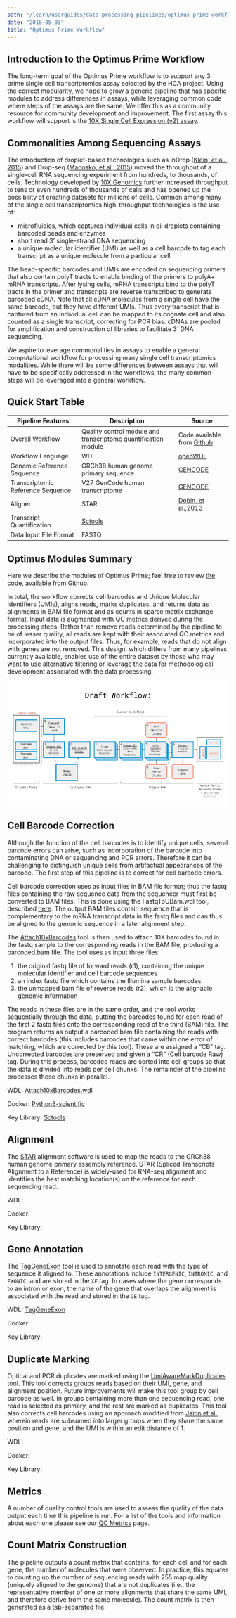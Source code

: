 ```yaml
---
path: "/learn/userguides/data-processing-pipelines/optimus-prime-workflow"
date: "2018-05-03"
title: "Optimus Prime Workflow"
---
```


## Introduction to the Optimus Prime Workflow

The long-term goal of the Optimus Prime workflow is to support any 3 prime single cell transcriptomics assay selected by the HCA project. Using the correct modularity, we hope to grow a generic pipeline that has specific modules to address differences in assays, while leveraging common code where steps of the assays are the same. We offer this as a community resource for community development and improvement. The first assay this workflow will support is the [10X Single Cell Expression (v2) assay](https://www.10xgenomics.com/solutions/single-cell).

## Commonalities Among Sequencing Assays

The introduction of droplet-based technologies such as inDrop ([Klein, et al., 2015](https://www.ncbi.nlm.nih.gov/pmc/articles/PMC4441768/)) and Drop-seq ([Macosko, et al., 2015](https://www.sciencedirect.com/science/article/pii/S0092867415005498)) moved the throughput of a single-cell RNA sequencing experiment from hundreds, to thousands, of cells. Technology developed by [10X Genomics](https://www.10xgenomics.com/) further increased throughput to tens or even hundreds of thousands of cells and has opened up the possibility of creating datasets for millions of cells. Common among many of the single cell transcriptomics high-throughput technologies is the use of:

* microfluidics, which captures individual cells in oil droplets containing barcoded beads and enzymes
* short read 3’ single-strand DNA sequencing 
* a unique molecular identifier (UMI) as well as a cell barcode to tag each transcript as a unique molecule from a particular cell 

The bead-specific barcodes and UMIs are encoded on sequencing primers that also contain polyT tracts to enable binding of the primers to polyA+ mRNA transcripts. After lysing cells, mRNA transcripts bind to the polyT tracts in the primer and transcripts are reverse transcribed to generate barcoded cDNA. Note that all cDNA molecules from a single cell have the same barcode, but they have different UMIs. Thus every transcript that is captured from an individual cell can be mapped to its cognate cell and also counted as a single transcript, correcting for PCR bias. cDNAs are pooled for amplification and construction of libraries to facilitate 3’ DNA sequencing.

We aspire to leverage commonalities in assays to enable a general computational workflow for processing many single cell transcriptomics modalities. While there will be some differences between assays that will have to be specifically addressed in the workflows, the many common steps will be leveraged into a general workflow.

## Quick Start Table

| Pipeline Features | Description | Source |
|-------------------|---------------------------------------------------------------|-----------------------|
| Overall Workflow  |Quality control module and transcriptome quantification module | Code available from [Github](https://github.com/HumanCellAtlas/skylab/blob/master/pipelines/optimus/Optimus.wdl) |
| Workflow Language |WDL          |[openWDL](https://github.com/openwdl/wdl)|
| Genomic Reference Sequence|GRCh38 human genome primary sequence|[GENCODE](https://www.gencodegenes.org/human/release_27.html)|
|Transcriptomic Reference Sequence |V27 GenCode human transcriptome |[GENCODE](https://www.gencodegenes.org/human/release_27.html)|
| Aligner           |STAR       |[Dobin, et al.,2013](https://www.ncbi.nlm.nih.gov/pmc/articles/PMC3530905/)|
| Transcript Quantification |[Sctools](https://github.com/HumanCellAtlas/sctools)        |                                              |                       |
|Data Input File Format | FASTQ      |                                              |                       |

## Optimus Modules Summary

Here we describe the modules of Optimus Prime; feel free to review [the code](https://github.com/HumanCellAtlas/skylab/blob/master/pipelines/optimus/Optimus.wdl), available from Github.

In total, the workflow corrects cell barcodes and Unique Molecular Identifiers (UMIs), aligns reads, marks duplicates, and returns data as alignments in BAM file format and as counts in sparse matrix exchange format. Input data is augmented with QC metrics derived during the processing steps. Rather than remove reads determined by the pipeline to be of lesser quality, all reads are kept with their associated QC metrics and incorporated into the output files. Thus, for example, reads that do not align with genes are not removed. This design, which differs from many pipelines currently available, enables use of the entire dataset by those who may want to use alternative filtering or leverage the data for methodological development associated with the data processing.

![Optimus Workflow](_images/optimus_workflow.png)

## Cell Barcode Correction

Although the function of the cell barcodes is to identify unique cells, several barcode errors can arise, such as incorporation of the barcode into contaminating DNA or sequencing and PCR errors. Therefore it can be challenging to distinguish unique cells from artifactual appearances of the barcode. The first step of this pipeline is to correct for cell barcode errors.

Cell barcode correction uses as input files in BAM file format; thus the fastq files containing the raw sequence data from the sequencer must first be converted to BAM files. This is done using the FastqToUBam.wdl tool, described [here](https://software.broadinstitute.org/gatk/documentation/tooldocs/4.0.3.0/picard_sam_FastqToSam.php). The output BAM files contain sequence that is complementary to the mRNA transcript data in the fastq files and can thus be aligned to the genomic sequence in a later alignment step.

The [Attach10xBarcodes](https://github.com/HumanCellAtlas/sctools) tool is then used to attach 10X barcodes found in the fastq sample to the corresponding reads in the BAM file, producing a barcoded.bam file. The tool uses as input three files: 
1) the original fastq file of forward reads (r1), containing the unique molecular identifier and cell barcode sequences 
2) an index fastq file which contains the Illumina sample barcodes
3) the unmapped bam file of reverse reads (r2), which is the alignable genomic information 

The reads in these files are in the same order, and the tool works sequentially through the data, putting the barcodes found for each read of the first 2 fastq files  onto the corresponding read of the third (BAM) file.  The program returns as output a barcoded.bam file containing the reads with correct barcodes (this includes barcodes that came within one error of matching, which are corrected by this tool). These are assigned a “CB” tag. Uncorrected barcodes are preserved and given a “CR” (Cell barcode Raw) tag. During this process, barcoded reads are sorted into cell groups so that the data is divided into reads per cell chunks. The remainder of the pipeline processes these chunks in parallel.

WDL: [Attach10xBarcodes.wdl](https://github.com/HumanCellAtlas/skylab/blob/master/library/tasks/Attach10xBarcodes.wdl)

Docker: [Python3-scientific](https://github.com/HumanCellAtlas/skylab/blob/master/docker/python3-scientific/Dockerfile)

Key Library: [Sctools](https://github.com/HumanCellAtlas/sctools)

## Alignment

The [STAR](https://www.ncbi.nlm.nih.gov/pmc/articles/PMC3530905/) alignment software is used to map the reads to the GRCh38 human genome primary assembly reference. STAR (Spliced Transcripts Alignment to a Reference) is widely-used for RNA-seq alignment and identifies the best matching location(s) on the reference for each sequencing read.

WDL:

Docker:

Key Library:


## Gene Annotation

The [TagGeneExon](https://github.com/HumanCellAtlas/skylab/blob/master/pipelines/optimus/Optimus.wdl) tool is used to annotate each read with the type of sequence it aligned to. These annotations include `INTERGENIC`, `INTRONIC`, and `EXONIC`, and are stored in the `XF` tag. In cases where the gene corresponds to an intron or exon, the name of the gene that overlaps the alignment is associated with the read and stored in the `GE` tag.

WDL: [TagGeneExon](https://github.com/HumanCellAtlas/skylab/blob/master/pipelines/optimus/Optimus.wdl)

Docker:

Key Library:


## Duplicate Marking

Optical and PCR duplicates are marked using the [UmiAwareMarkDuplicates](https://broadinstitute.github.io/picard/command-line-overview.html#MarkDuplicates) tool. This tool corrects groups reads based on their UMI, gene, and alignment position. Future improvements will make this tool group by cell barcode as well. In groups containing more than one sequencing read, one read is selected as primary, and the rest are marked as duplicates. This tool also corrects cell barcodes using an approach modified from [Jaitin et al.](), wherein reads are subsumed into larger groups when they share the same position and gene, and the UMI is within an edit distance of 1.

WDL: 

Docker:

Key Library:


## Metrics

A number of quality control tools are used to assess the quality of the data output each time this pipeline is run. For a list of the tools and information about each one please see our [QC Metrics](/learn/userguides/data-processing-pipelines/qc-mertics) page.

## Count Matrix Construction

The pipeline outputs a count matrix that contains, for each cell and for each gene, the number of molecules that were observed. In practice, this equates to counting up the number of sequencing reads with 255 map quality (uniquely aligned to the genome) that are not duplicates (i.e., the representative member of one or more alignments that share the same UMI, and therefore derive from the same molecule). The count matrix is then generated as a tab-separated file.
